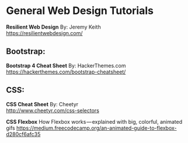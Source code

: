 # General Web Design Tutorials

**Resilient Web Design** By: Jeremy Keith<br>
<https://resilientwebdesign.com/>

## Bootstrap:<br>
**Bootstrap 4 Cheat Sheet** By: HackerThemes.com<br>
https://hackerthemes.com/bootstrap-cheatsheet/

## CSS:<br>

**CSS Cheat Sheet** By: Cheetyr<br>
http://www.cheetyr.com/css-selectors

**CSS Flexbox** How Flexbox works — explained with big, colorful, animated gifs
https://medium.freecodecamp.org/an-animated-guide-to-flexbox-d280cf6afc35
